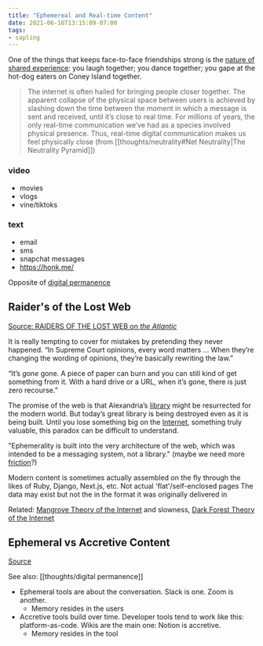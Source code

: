 ```yaml
---
title: "Ephemereal and Real-time Content"
date: 2021-06-16T13:15:09-07:00
tags:
- sapling
---
```


One of the things that keeps face-to-face friendships strong is the [nature of shared experience](http://psycnet.apa.org/psycinfo/2001-00651-001): you laugh together; you dance together; you gape at the hot-dog eaters on Coney Island together.

> The internet is often hailed for bringing people closer together. The apparent collapse of the physical space between users is achieved by slashing down the time between the moment in which a message is sent and received, until it’s close to real time. For millions of years, the only real-time communication we’ve had as a species involved physical presence. Thus, real-time digital communication makes us feel physically close (from [[thoughts/neutrality#Net Neutrality|The Neutrality Pyramid]])

### video
* movies
* vlogs
* vine/tiktoks

### text
* email
* sms
* snapchat messages
* https://honk.me/

Opposite of [digital permanence](thoughts/digital%20permanence.md)

## Raider's of the Lost Web
[Source: RAIDERS OF THE LOST WEB on *the Atlantic*](https://www.theatlantic.com/technology/archive/2015/10/raiders-of-the-lost-web/409210/)

It is really tempting to cover for mistakes by pretending they never happened.
“In Supreme Court opinions, every word matters … When they’re changing the wording of opinions, they’re basically rewriting the law.”

“It’s _gone_ gone. A piece of paper can burn and you can still kind of get something from it. With a hard drive or a URL, when it’s gone, there is just zero recourse.”

The promise of the web is that Alexandria’s [library](thoughts/library.md) might be resurrected for the modern world. But today’s great library is being destroyed even as it is being built. Until you lose something big on the [Internet](thoughts/Internet.md), something truly valuable, this paradox can be difficult to understand.

"Ephemerality is built into the very architecture of the web, which was intended to be a messaging system, not a library." (maybe we need more [friction](thoughts/friction.md)?)

Modern content is sometimes actually assembled on the fly through the likes of Ruby, Django, Next.js, etc. Not actual 'flat'/self-enclosed pages
The data may exist but not the in the format it was originally delivered in

Related: [Mangrove Theory of the Internet](thoughts/Mangrove%20Theory%20of%20the%20Internet.md) and slowness, [Dark Forest Theory of the Internet](thoughts/Dark%20Forest%20Theory%20of%20the%20Internet.md)

## Ephemeral vs Accretive Content
[Source](https://interconnected.org/home/2023/01/20/map_room)

See also: [[thoughts/digital permanence]]

- Ephemeral tools are about the conversation. Slack is one. Zoom is another.
	- Memory resides in the users
- Accretive tools build over time. Developer tools tend to work like this: platform-as-code. Wikis are the main one: Notion is accretive.
	- Memory resides in the tool